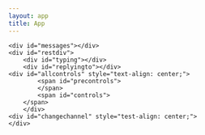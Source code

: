 ```yaml
---
layout: app
title: App
---
```


<!--
MIT License

Copyright (c) 2022 DoruDoLasu

Permission is hereby granted, free of charge, to any person obtaining a copy
of this software and associated documentation files (the "Software"), to deal
in the Software without restriction, including without limitation the rights
to use, copy, modify, merge, publish, distribute, sublicense, and/or sell
copies of the Software, and to permit persons to whom the Software is
furnished to do so, subject to the following conditions:

The above copyright notice and this permission notice shall be included in all
copies or substantial portions of the Software.

THE SOFTWARE IS PROVIDED "AS IS", WITHOUT WARRANTY OF ANY KIND, EXPRESS OR
IMPLIED, INCLUDING BUT NOT LIMITED TO THE WARRANTIES OF MERCHANTABILITY,
FITNESS FOR A PARTICULAR PURPOSE AND NONINFRINGEMENT. IN NO EVENT SHALL THE
AUTHORS OR COPYRIGHT HOLDERS BE LIABLE FOR ANY CLAIM, DAMAGES OR OTHER
LIABILITY, WHETHER IN AN ACTION OF CONTRACT, TORT OR OTHERWISE, ARISING FROM,
OUT OF OR IN CONNECTION WITH THE SOFTWARE OR THE USE OR OTHER DEALINGS IN THE
SOFTWARE. -->

<body>
    <span id="wsconnection"></span>


    <div id="messages"></div>
    <div id="restdiv">
    	<div id="typing"></div>
    	<div id="replyingto"></div>
	<div id="allcontrols" style="text-align: center;">
    		<span id="precontrols">
    		</span>
    		<span id="controls">
   	 	</span>
    	</div>
	<div id="changechannel" style="test-align: center;">
    </div>
